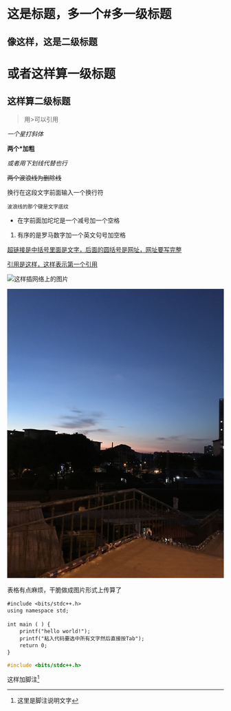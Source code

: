 # 这是标题，多一个#多一级标题

## 像这样，这是二级标题

或者这样算一级标题
==
这样算二级标题
--

>用>可以引用

*一个星打斜体*

**两个*加粗**

_或者用下划线代替也行_

~~两个波浪线为删除线~~

换行在这段文字前面输入一个换行符

`波浪线的那个键是文字底纹`

- 在字前面加坨坨是一个减号加一个空格

1. 有序的是罗马数字加一个英文句号加空格

[超链接是中括号里面是文字，后面的圆括号是网址，网址要写完整](http://baidu.com)

[引用是这样，这样表示第一个引用][1]

[1]:https://baidu.com

![这样插网络上的图片](https://www.baidu.com/img/baidu_jgylogo3.gif)

![这样插文件里面的图片](./IMG_0782.JPG)


表格有点麻烦，干脆做成图片形式上传算了

    #include <bits/stdc++.h>
    using namespace std;

    int main ( ) {
        printf("hello world!");
        printf("粘入代码要选中所有文字然后直接按Tab");
        return 0;
    }


```c++
#include <bits/stdc++.h>
```

这样加脚注[^1]

[^1]:这里是脚注说明文字

